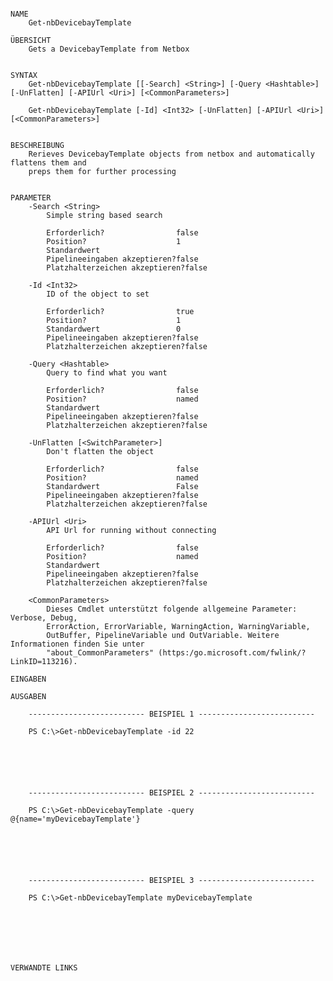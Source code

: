 ﻿```

NAME
    Get-nbDevicebayTemplate
    
ÜBERSICHT
    Gets a DevicebayTemplate from Netbox
    
    
SYNTAX
    Get-nbDevicebayTemplate [[-Search] <String>] [-Query <Hashtable>] [-UnFlatten] [-APIUrl <Uri>] [<CommonParameters>]
    
    Get-nbDevicebayTemplate [-Id] <Int32> [-UnFlatten] [-APIUrl <Uri>] [<CommonParameters>]
    
    
BESCHREIBUNG
    Rerieves DevicebayTemplate objects from netbox and automatically flattens them and
    preps them for further processing
    

PARAMETER
    -Search <String>
        Simple string based search
        
        Erforderlich?                false
        Position?                    1
        Standardwert                 
        Pipelineeingaben akzeptieren?false
        Platzhalterzeichen akzeptieren?false
        
    -Id <Int32>
        ID of the object to set
        
        Erforderlich?                true
        Position?                    1
        Standardwert                 0
        Pipelineeingaben akzeptieren?false
        Platzhalterzeichen akzeptieren?false
        
    -Query <Hashtable>
        Query to find what you want
        
        Erforderlich?                false
        Position?                    named
        Standardwert                 
        Pipelineeingaben akzeptieren?false
        Platzhalterzeichen akzeptieren?false
        
    -UnFlatten [<SwitchParameter>]
        Don't flatten the object
        
        Erforderlich?                false
        Position?                    named
        Standardwert                 False
        Pipelineeingaben akzeptieren?false
        Platzhalterzeichen akzeptieren?false
        
    -APIUrl <Uri>
        API Url for running without connecting
        
        Erforderlich?                false
        Position?                    named
        Standardwert                 
        Pipelineeingaben akzeptieren?false
        Platzhalterzeichen akzeptieren?false
        
    <CommonParameters>
        Dieses Cmdlet unterstützt folgende allgemeine Parameter: Verbose, Debug,
        ErrorAction, ErrorVariable, WarningAction, WarningVariable,
        OutBuffer, PipelineVariable und OutVariable. Weitere Informationen finden Sie unter 
        "about_CommonParameters" (https:/go.microsoft.com/fwlink/?LinkID=113216). 
    
EINGABEN
    
AUSGABEN
    
    -------------------------- BEISPIEL 1 --------------------------
    
    PS C:\>Get-nbDevicebayTemplate -id 22
    
    
    
    
    
    
    -------------------------- BEISPIEL 2 --------------------------
    
    PS C:\>Get-nbDevicebayTemplate -query @{name='myDevicebayTemplate'}
    
    
    
    
    
    
    -------------------------- BEISPIEL 3 --------------------------
    
    PS C:\>Get-nbDevicebayTemplate myDevicebayTemplate
    
    
    
    
    
    
    
VERWANDTE LINKS



```

